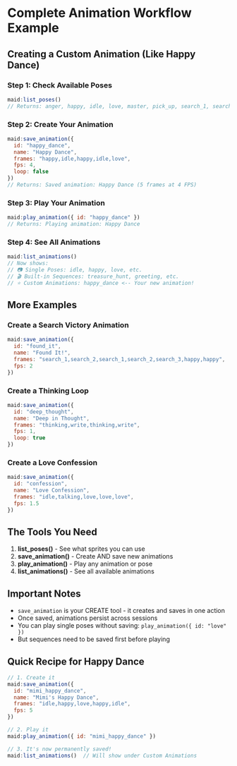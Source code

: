 # Complete Animation Workflow Example

## Creating a Custom Animation (Like Happy Dance)

### Step 1: Check Available Poses
```javascript
maid:list_poses()
// Returns: anger, happy, idle, love, master, pick_up, search_1, search_2, search_3, sleeping, talking, thinking, write
```

### Step 2: Create Your Animation
```javascript
maid:save_animation({
  id: "happy_dance",
  name: "Happy Dance",
  frames: "happy,idle,happy,idle,love",
  fps: 4,
  loop: false
})
// Returns: Saved animation: Happy Dance (5 frames at 4 FPS)
```

### Step 3: Play Your Animation
```javascript
maid:play_animation({ id: "happy_dance" })
// Returns: Playing animation: Happy Dance
```

### Step 4: See All Animations
```javascript
maid:list_animations()
// Now shows:
// 📷 Single Poses: idle, happy, love, etc.
// 🎬 Built-in Sequences: treasure_hunt, greeting, etc.
// ⭐ Custom Animations: happy_dance <-- Your new animation!
```

## More Examples

### Create a Search Victory Animation
```javascript
maid:save_animation({
  id: "found_it",
  name: "Found It!",
  frames: "search_1,search_2,search_1,search_2,search_3,happy,happy",
  fps: 2
})
```

### Create a Thinking Loop
```javascript
maid:save_animation({
  id: "deep_thought",
  name: "Deep in Thought",
  frames: "thinking,write,thinking,write",
  fps: 1,
  loop: true
})
```

### Create a Love Confession
```javascript
maid:save_animation({
  id: "confession",
  name: "Love Confession",
  frames: "idle,talking,love,love,love",
  fps: 1.5
})
```

## The Tools You Need

1. **list_poses()** - See what sprites you can use
2. **save_animation()** - Create AND save new animations
3. **play_animation()** - Play any animation or pose
4. **list_animations()** - See all available animations

## Important Notes

- `save_animation` is your CREATE tool - it creates and saves in one action
- Once saved, animations persist across sessions
- You can play single poses without saving: `play_animation({ id: "love" })`
- But sequences need to be saved first before playing

## Quick Recipe for Happy Dance

```javascript
// 1. Create it
maid:save_animation({
  id: "mimi_happy_dance",
  name: "Mimi's Happy Dance",
  frames: "idle,happy,love,happy,idle",
  fps: 5
})

// 2. Play it
maid:play_animation({ id: "mimi_happy_dance" })

// 3. It's now permanently saved!
maid:list_animations()  // Will show under Custom Animations
```
